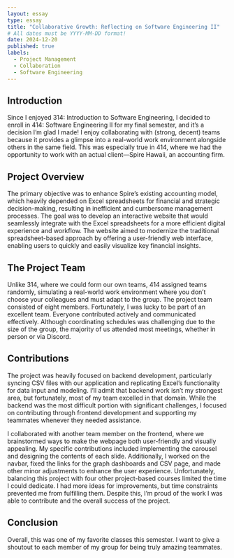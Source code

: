 ```yaml
---
layout: essay
type: essay
title: "Collaborative Growth: Reflecting on Software Engineering II"
# All dates must be YYYY-MM-DD format!
date: 2024-12-20
published: true
labels:
  - Project Management
  - Collaboration
  - Software Engineering
---
```


## Introduction
Since I enjoyed 314: Introduction to Software Engineering, I decided to enroll in 414: Software Engineering II for my final semester, and it’s a decision I’m glad I made! I enjoy collaborating with (strong, decent) teams because it provides a glimpse into a real-world work environment alongside others in the same field. This was especially true in 414, where we had the opportunity to work with an actual client—Spire Hawaii, an accounting firm.

## Project Overview
The primary objective was to enhance Spire’s existing accounting model, which heavily depended on Excel spreadsheets for financial and strategic decision-making, resulting in inefficient and cumbersome management processes. The goal was to develop an interactive website that would seamlessly integrate with the Excel spreadsheets for a more efficient digital experience and workflow. The website aimed to modernize the traditional spreadsheet-based approach by offering a user-friendly web interface, enabling users to quickly and easily visualize key financial insights.

## The Project Team
Unlike 314, where we could form our own teams, 414 assigned teams randomly, simulating a real-world work environment where you don’t choose your colleagues and must adapt to the group. The project team consisted of eight members. Fortunately, I was lucky to be part of an excellent team. Everyone contributed actively and communicated effectively. Although coordinating schedules was challenging due to the size of the group, the majority of us attended most meetings, whether in person or via Discord.

## Contributions
The project was heavily focused on backend development, particularly syncing CSV files with our application and replicating Excel’s functionality for data input and modeling. I’ll admit that backend work isn’t my strongest area, but fortunately, most of my team excelled in that domain. While the backend was the most difficult portion with significant challenges, I focused on contributing through frontend development and supporting my teammates whenever they needed assistance.

I collaborated with another team member on the frontend, where we brainstormed ways to make the webpage both user-friendly and visually appealing. My specific contributions included implementing the carousel and designing the contents of each slide. Additionally, I worked on the navbar, fixed the links for the graph dashboards and CSV page, and made other minor adjustments to enhance the user experience. Unfortunately, balancing this project with four other project-based courses limited the time I could dedicate. I had more ideas for improvements, but time constraints prevented me from fulfilling them. Despite this, I’m proud of the work I was able to contribute and the overall success of the project.

## Conclusion
Overall, this was one of my favorite classes this semester. I want to give a shoutout to each member of my group for being truly amazing teammates.


